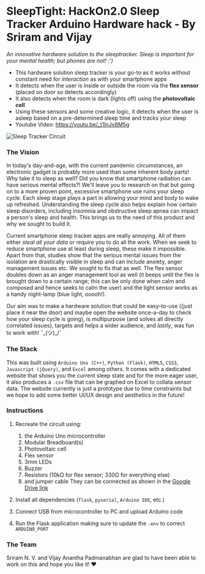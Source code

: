 # SleepTight: HackOn2.0 Sleep Tracker Arduino Hardware hack - By Sriram and Vijay
<i>An innovative hardware solution to the sleeptracker. Sleep is important for your mental health; but phones are not! :')</i>

* This hardware solution sleep tracker is your go-to as it works without constant need for <i title="nor radiation">interaction</i> as with your smartphone apps
* It detects when the user is inside or outside the room via the **flex sensor** (placed on door so detects accordingly)
* It also detects when the room is dark (lights off) using the **photovoltaic cell**
* Using these sensors and some creative logic, it detects when the user is asleep based on a pre-determined sleep time and tracks your sleep
* Youtube Video: https://youtu.be/_t1lnJx8M5g

![Sleep Tracker Circuit](https://github.com/nvsriram/HackOn2.0/blob/master/sleeptight.HEIC?raw=true "Sleep Tracker circuit")

### The Vision
In today's day-and-age, with the current pandemic circumstances, an electronic gadget is probably more used than some inherent body parts! Why take it to sleep as well?
Did you know that smartphone radiation can have serious mental effects?! We'll leave you to research on that but going on to a more proven point, excessive smartphone use ruins your sleep cycle. Each sleep stage plays a part in allowing your mind and body to wake up refreshed. Understanding the sleep cycle also helps explain how certain sleep disorders, including insomnia and obstructive sleep apnea can impact a person's sleep and health. This brings us to the need of this product and why we sought to build it.

Current smartphone sleep tracker apps are really annoying. All of them either <i title="*ahem ahem* <enter major tech company>">steal all your data</i> or require you to do all the work. When we seek to reduce smartphone use at least during sleep, these make it impossible. Apart from that, studies show that the serious mental issues from the isolation are drastically visible in sleep and can include anxiety, anger management issues etc. We sought to fix that as well. The flex sensor doubles down as an anger management tool as well (it beeps until the flex is brought down to a certain range; this can be only done when calm and composed and hence seeks to calm the user) and the light sensor works as a handy night-lamp (blue light, ooooh!). 

Our aim was to make a hardware solution that could be easy-to-use ((just place it near the door) and maybe open the website once-a-day to check how your sleep cycle is going),  is multipurpose (and solves all directly correlated issues), targets and helps a wider audience, and <i title="most importantly (for us)">lastly</i>, was fun to work with! ¯\_(ツ)_/¯


### The Stack
This was built using `Arduino Uno (C++)`, `Python (Flask)`, `HTML5`, `CSS3`, `Javascript (jQuery)`, and `Excel` among others. It comes with a dedicated website that shows you the current sleep state and for the more eager user, it also produces a `.csv` file that can be graphed on Excel to collata sensor data. The website currently is just a prototype due to time constraints but we hope to add some better UI/UX design and aesthetics in the future!


### Instructions
1. Recreate the circuit using:
    1. the Arduino Uno microcontroller
    2. Modular Breadboard(s)
    3. Photovoltaic cell
    4. Flex sensor
    5. 3mm LEDs
    6. Buzzer
    7. Resistors (10kΩ for flex sensor; 330Ω for everything else) 
    8. and jumper cable 
    They can be connected as shown in the <a href="https://drive.google.com/drive/folders/1-8gYy0IJmczXpmyNJy44GIxhh6FLYi7Y?usp=sharing" target="_blank">Google Drive link</a>

2. Install all dependencies (`flask`, `pyserial`, `Arduino IDE`, etc.)
3. Connect USB from microcontroller to PC and upload Arduino code
4. Run the Flask application making sure to update the `.env` to correct `ARDUINO_PORT`

### The Team
Sriram N. V. and Vijay Anantha Padmanabhan are glad to have been able to work on this and hope you like it! ❤
